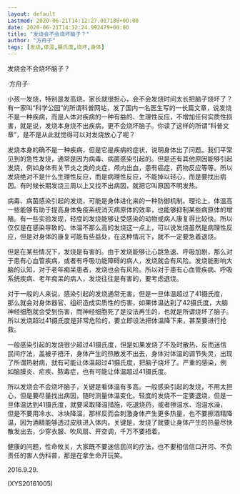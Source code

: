 ```yaml
---
layout: default
Lastmod: 2020-06-21T14:12:27.017188+00:00
date: 2020-06-21T14:12:24.992479+00:00
title: "发烧会不会烧坏脑子？"
author: "方舟子"
tags: [发烧,体温,摄氏度,烧坏,身体]
---
```


发烧会不会烧坏脑子？

·方舟子·

小孩一发烧，特别是发高烧，家长就很担心，会不会发烧时间太长把脑子烧坏了？有一家叫“科学公园”的所谓科普网站，发了国内一名医生写的一长篇文章，说发烧不是一种疾病，而是人体对疾病的一种有益的、生理性反应，不增加任何实质性损害，就是说，发烧本身烧不出疾病，更不会烧坏脑子。你读了这样的所谓“科普文章”，是不是从此就觉得可以对发烧放心了呢？

发烧本身的确不是一种疾病，但是它是疾病的症状，说明身体出了问题。我们平常见到的急性发烧，通常是因为病毒、病菌感染引起的。但是还有其他原因能够引起发烧，例如身体有关节炎之类的炎症，颅内出血，患有癌症，药物反应等等。所以发烧绝对不是什么生理性反应，而是病理性反应，不能掉以轻心，而是要找出病因。有时候长期发烧三周以上又找不出病因，就把它叫原因不明发热。

病毒、病菌感染引起的发烧，可能是身体进化来的一种防御机制。理论上，体温高一些能够有助于提高身体免疫系统消灭病原体的效率，也能够抑制某些病原体的增殖。有一些实验发现，轻度的发烧能够让受感染的动物或病人康复得比较快。所以仅仅是在感染导致的、体温不那么高的发烧这一点上，可以说发烧虽然是病理性反应，但是对身体的康复可能有些益处，在这种情况下，就不一定要急着退烧。

但是在某些情况下，发烧是有害的。由于发烧能够让心跳急速、呼吸加剧，那么对于患有心血管疾病，或者有呼吸功能障碍的病人，发烧就会有风险。发烧能影响大脑的认知，对于老年痴呆患者，发烧也会有风险。所以对于患有心血管疾病、呼吸系统疾病、老年痴呆的病人，发烧往往是有害的，要考虑退烧。

对于一般的人来说，感染引起的发烧通常无害。但是一旦体温超过了41摄氏度，那么就会对身体器官、组织造成实质性的伤害，如果体温达到了42摄氏度，大脑神经细胞就会受到伤害，而神经细胞死了是没法再生的，也就是所谓烧坏了脑子。所以发烧超过41摄氏度是非常危险的，要立即设法把体温降下来，甚至要进行抢救。

一般感染引起的发烧很少超过41摄氏度，但是如果发烧了不及时散热，反而迷信民间疗法，盖被子捂汗，身体产生的热散发不出去，身体对体温的调节失灵，出现了所谓热射病，就有可能让体温超过41摄氏度，把脑子烧坏了。严重的感染，例如脑膜炎、疟疾、脓毒症，也有可能让体温超过41摄氏度。

所以发烧会不会烧坏脑子，关键是看体温有多高。一般感染引起的发烧，不用太担心，但是要尽量找出病因，随时测量体温变化。轻度的发烧不一定要退烧，但是一旦体温达到41摄氏度，就要采取降温措施，吃退烧药，或者擦温水、泡温水澡，但是不要用冷水、冰块降温，那样反而会刺激身体产生更多热量，也不要擦酒精降温，因为酒精能够透过皮肤进入体内。关键是，发烧了就要让身体产生的热量尽快散发出去，少穿衣服、吹风扇、开空调，千万不要捂着。

健康的问题，性命攸关，大家既不要迷信民间的疗法，也不要相信信口开河、不负责任的害人伪科普，那是在拿生命开玩笑。

2016.9.29.

(XYS20161005)

